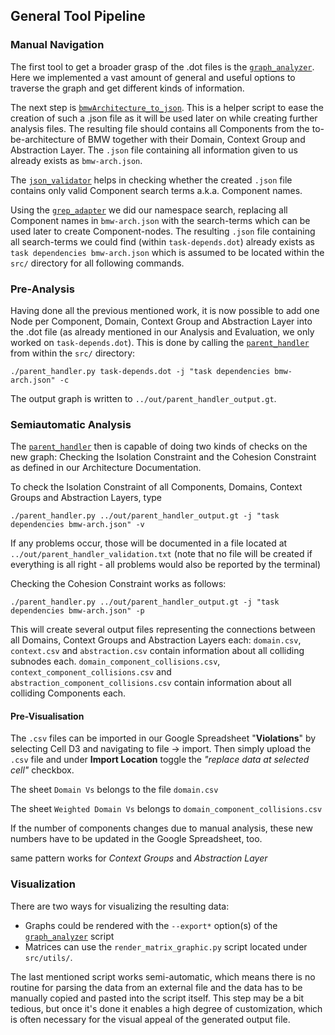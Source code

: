 ## General Tool Pipeline


### Manual Navigation

The first tool to get a broader grasp of the .dot files is the [`graph_analyzer`](graph_analyzer_doc.md).
Here we implemented a vast amount of general and useful options to traverse the graph and get different kinds of information.

The next step is [`bmwArchitecture_to_json`](bmwArchitecture_to_json_doc.md). This is a helper script to ease the creation of such a .json file as it will be used later on while creating further analysis files.
The resulting file should contains all Components from the to-be-architecture of BMW together with their Domain, Context Group and Abstraction Layer.
The `.json` file containing all information given to us already exists as `bmw-arch.json`.

The [`json_validator`](json_validator_doc.md) helps in checking whether the created `.json` file contains only valid Component search terms a.k.a. Component names.

Using the [`grep_adapter`](grep_adapter_doc.md) we did our namespace search, replacing all Component names in `bmw-arch.json` with the search-terms which can be used later to create Component-nodes.
The resulting `.json` file containing all search-terms we could find (within `task-depends.dot`) already exists as `task dependencies bmw-arch.json` which is assumed to be located within the `src/` directory for all following commands.

### Pre-Analysis

Having done all the previous mentioned work, it is now possible to add one Node per Component, Domain, Context Group and Abstraction Layer 
into the .dot file (as already mentioned in our Analysis and Evaluation, we only worked on `task-depends.dot`).
This is done by calling the [`parent_handler`](parent_handler_doc.md) from within the `src/` directory:

`./parent_handler.py task-depends.dot -j "task dependencies bmw-arch.json" -c`

The output graph is written to `../out/parent_handler_output.gt`.

### Semiautomatic Analysis

The [`parent_handler`](parent_handler_doc.md) then is capable of doing two kinds of checks on the new graph:
Checking the Isolation Constraint and the Cohesion Constraint as defined in our Architecture Documentation.

To check the Isolation Constraint of all Components, Domains, Context Groups and Abstraction Layers, type

`./parent_handler.py ../out/parent_handler_output.gt -j "task dependencies bmw-arch.json" -v`

If any problems occur, those will be documented in a file located at `../out/parent_handler_validation.txt` (note that no file will be created if everything is all right - all problems would also be reported by the terminal)

Checking the Cohesion Constraint works as follows:

`./parent_handler.py ../out/parent_handler_output.gt -j "task dependencies bmw-arch.json" -p`

This will create several output files representing the connections between all Domains, Context Groups and Abstraction Layers each:
`domain.csv`, `context.csv` and `abstraction.csv` contain information about all colliding subnodes each.
`domain_component_collisions.csv`, `context_component_collisions.csv` and `abstraction_component_collisions.csv` contain information about all colliding Components each.

#### Pre-Visualisation

The `.csv` files can be imported in our Google Spreadsheet "**Violations**" by selecting Cell D3 and navigating to file
-> import. Then simply upload the `.csv` file and under **Import Location** toggle the *"replace data at selected cell"* 
checkbox.

The sheet `Domain Vs` belongs to the file `domain.csv`

The sheet `Weighted Domain Vs` belongs to `domain_component_collisions.csv`

If the number of components changes due to manual analysis, these new numbers have to be updated in the Google Spreadsheet, too.

same pattern works for *Context Groups* and *Abstraction Layer*

### Visualization

There are two ways for visualizing the resulting data:
* Graphs could be rendered with the `--export*` option(s) of the [`graph_analyzer`](graph_analyzer_doc.md) script
* Matrices can use the `render_matrix_graphic.py` script located under `src/utils/`.

The last mentioned script works semi-automatic, which means there is no routine for parsing the data from an external file and the data has to be manually copied and pasted into the script itself. This step may be a bit tedious, but once it's done it enables a high degree of customization, which is often necessary for the visual appeal of the generated output file.

